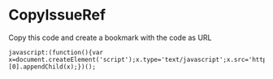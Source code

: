 # CopyIssueRef

Copy this code and create a bookmark with the code as URL

```
javascript:(function(){var x=document.createElement('script');x.type='text/javascript';x.src='https://rawgit.com/andreasnylin/CopyIssueRef/b64db1382cd0f7bebd1a15c581e74d636f3c7d4d/copyissueref.js';document.getElementsByTagName('head')[0].appendChild(x);})();
```
